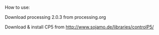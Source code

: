 How to use:


Download processing 2.0.3 from processing.org


Download & install CP5 from http://www.sojamo.de/libraries/controlP5/